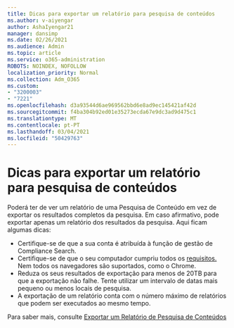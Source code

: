 ```yaml
---
title: Dicas para exportar um relatório para pesquisa de conteúdos
ms.author: v-aiyengar
author: AshaIyengar21
manager: dansimp
ms.date: 02/26/2021
ms.audience: Admin
ms.topic: article
ms.service: o365-administration
ROBOTS: NOINDEX, NOFOLLOW
localization_priority: Normal
ms.collection: Adm_O365
ms.custom:
- "3200003"
- "7221"
ms.openlocfilehash: d3a93544d6ae969562bbd6e8ad9ec145421af42d
ms.sourcegitcommit: f4ba304b92ed01e35273ecda67e9dc3ad9d475c1
ms.translationtype: MT
ms.contentlocale: pt-PT
ms.lasthandoff: 03/04/2021
ms.locfileid: "50429763"
---
```

# <a name="tips-for-exporting-a-report-for-content-search"></a>Dicas para exportar um relatório para pesquisa de conteúdos

Poderá ter de ver um relatório de uma Pesquisa de Conteúdo em vez de exportar os resultados completos da pesquisa. Em caso afirmativo, pode exportar apenas um relatório dos resultados da pesquisa. Aqui ficam algumas dicas:

- Certifique-se de que a sua conta é atribuída à função de gestão de Compliance Search.
- Certifique-se de que o seu computador cumpriu todos os [requisitos.](https://go.microsoft.com/fwlink/?linkid=2102407) Nem todos os navegadores são suportados, como o Chrome.
- Reduza os seus resultados de exportação para menos de 20TB para que a exportação não falhe. Tente utilizar um intervalo de datas mais pequeno ou menos locais de pesquisa.
- A exportação de um relatório conta com o número máximo de relatórios que podem ser executados ao mesmo tempo.

Para saber mais, consulte [Exportar um Relatório de Pesquisa de Conteúdos](https://go.microsoft.com/fwlink/?linkid=2102409)